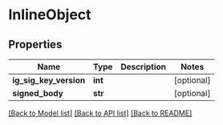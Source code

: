# InlineObject

## Properties
Name | Type | Description | Notes
------------ | ------------- | ------------- | -------------
**ig_sig_key_version** | **int** |  | [optional] 
**signed_body** | **str** |  | [optional] 

[[Back to Model list]](../README.md#documentation-for-models) [[Back to API list]](../README.md#documentation-for-api-endpoints) [[Back to README]](../README.md)


